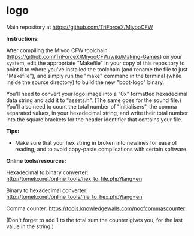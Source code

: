 # logo
Main repository at https://github.com/TriForceX/MiyooCFW

**Instructions:**

After compiling the Miyoo CFW toolchain (https://github.com/TriForceX/MiyooCFW/wiki/Making-Games) on your system, edit the appropriate "Makefile" in your copy of this repository to point it to where you've installed the toolchain (and rename the file to just "Makefile"), and simply run the "make" command in the terminal (while inside the source directory) to build the new "boot-logo" binary.

You'll need to convert your logo image into a "0x" formatted hexadecimal data string and add it to "assets.h". (The same goes for the sound file.) You'll also need to count the total number of "initialisers", the comma separated values, in your hexadecimal string, and write their total number into the square brackets for the header identifier that contains your file.

**Tips:**

- Make sure that your hex string in broken into newlines for ease of reading, and to avoid copy-paste complications with certain software.

**Online tools/resources:**

Hexadecimal to binary converter: http://tomeko.net/online_tools/hex_to_file.php?lang=en

Binary to hexadecimal converter: http://tomeko.net/online_tools/file_to_hex.php?lang=en

Comma counter: https://tools.knowledgewalls.com/noofcommascounter

(Don't forget to add 1 to the total sum the counter gives you, for the last value in the string.)
